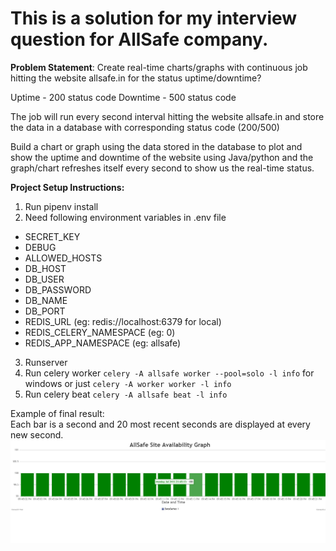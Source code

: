 # This is a solution for my interview question for AllSafe company.

**Problem Statement**:
Create real-time charts/graphs with continuous job hitting the website allsafe.in for the status uptime/downtime?

Uptime - 200 status code
Downtime - 500 status code

The job will run every second interval hitting the website allsafe.in and store the data in a database with corresponding status code (200/500)

Build a chart or graph using the data stored in the database to plot and show the uptime and downtime of the website using Java/python and the graph/chart refreshes itself every second to show us the real-time status.

**Project Setup Instructions:** </br>
1. Run pipenv install </br>
2. Need following environment variables in .env file
- SECRET_KEY
- DEBUG
- ALLOWED_HOSTS
- DB_HOST
- DB_USER
- DB_PASSWORD
- DB_NAME
- DB_PORT
- REDIS_URL (eg: redis://localhost:6379 for local)
- REDIS_CELERY_NAMESPACE (eg: 0)
- REDIS_APP_NAMESPACE (eg: allsafe)
3. Runserver
4. Run celery worker `celery -A allsafe worker --pool=solo -l info` for windows or just `celery -A worker worker -l info`
5. Run celery beat `celery -A allsafe beat -l info`

Example of final result: </br>
Each bar is a second and 20 most recent seconds are displayed at every new second. 
<img src="assets/images/availability.jpg">
